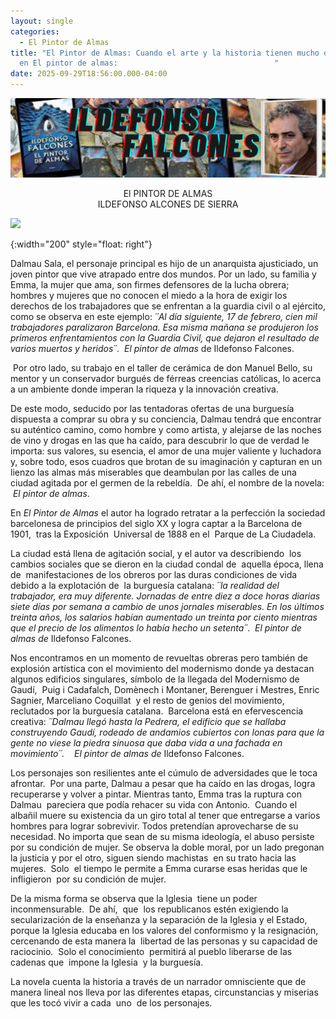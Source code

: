 ```yaml
---
layout: single
categories:
  - El Pintor de Almas
title: "El Pintor de Almas: Cuando el arte y la historia tienen mucho que contar
  en El pintor de almas:                                   "
date: 2025-09-29T18:56:00.000-04:00
---
```

![](/assets/img/banner-el-pintor-de-almas.png)

<center>El PINTOR DE ALMAS</center> 
<center>ILDEFONSO ALCONES DE SIERRA</center>

![](/assets/img/casa-milà-en-1911.png)

{:width="200" style="float: right"} 

Dalmau Sala, el personaje principal es hijo de un anarquista ajusticiado, un joven
pintor que vive atrapado entre dos mundos. Por un lado, su familia y Emma, la
mujer que ama, son firmes defensores de la lucha obrera; hombres y mujeres que
no conocen el miedo a la hora de exigir los derechos de los trabajadores que se
enfrentan a la guardia civil o al ejército, como se observa en este ejemplo:
*´´*Al día siguiente, 17 de febrero, cien mil trabajadores paralizaron Barcelona. Esa
misma mañana se produjeron los primeros enfrentamientos con la Guardia Civil,
que dejaron el resultado de varios muertos y heridos*´´*.  *El pintor de almas* de Ildefonso Falcones.

 Por otro lado, su trabajo en el taller de cerámica de don Manuel Bello, su mentor y un conservador burgués de férreas creencias católicas, lo acerca a un ambiente donde imperan la riqueza y la innovación creativa. 

De este modo, seducido por las tentadoras ofertas de una burguesía dispuesta a comprar
su obra y su conciencia, Dalmau tendrá que encontrar su auténtico camino, como
hombre y como artista, y alejarse de las noches de vino y drogas en las que ha
caído, para descubrir lo que de verdad le importa: sus valores, su esencia, el
amor de una mujer valiente y luchadora y, sobre todo, esos cuadros que brotan
de su imaginación y capturan en un lienzo las almas más miserables que
deambulan por las calles de una ciudad agitada por el germen de la rebeldía.  De ahí, el nombre de la novela:
 *El pintor de almas*. 


En *El Pintor de Almas* el autor ha logrado retratar a la perfección la sociedad barcelonesa de principios del siglo XX y logra captar a la Barcelona de  1901,  tras la Exposición  Universal de 1888 en el  Parque de La Ciudadela.


La ciudad está llena de agitación social, y el autor va describiendo  los cambios sociales que se dieron en la
ciudad condal de  aquella época, llena de  manifestaciones de los obreros por las duras
condiciones de vida  debido a la explotación de  la burguesía catalana:
*´´*la realidad del trabajador, era muy diferente. Jornadas de entre diez a
doce horas diarias siete días por semana a cambio de unos jornales miserables.
En los últimos treinta años, los salarios habían aumentado un treinta por
ciento mientras que el precio de los alimentos lo había hecho un setenta*´´*. 
 *El pintor de almas de* Ildefonso Falcones.


Nos encontramos en un momento de revueltas obreras pero también de explosión
artística con el movimiento del modernismo donde ya destacan algunos edificios
singulares, símbolo de la llegada del Modernismo de Gaudí,  Puig i Cadafalch, Domènech i Montaner,
Berenguer i Mestres, Enric Sagnier, Marceliano Coquillat  y el resto de genios del movimiento, reclutados
por la burguesía catalana.  Barcelona está en efervescencia creativa: *´´*Dalmau llegó hasta la Pedrera, el edificio que se hallaba construyendo Gaudí, rodeado de andamios cubiertos con lonas para que la gente no viese la piedra sinuosa que daba vida a una fachada en movimiento*´´.*    *El pintor de almas de* Ildefonso Falcones.






Los personajes son resilientes ante el cúmulo de adversidades que le toca afrontar.  Por una parte, Dalmau a pesar que ha caído en las drogas, logra recuperarse y volver a pintar. Mientras tanto, Emma tras la
ruptura con Dalmau  pareciera que podía rehacer su vida con Antonio.  Cuando el albañil
muere su existencia da un giro total al tener que entregarse a varios hombres
para lograr sobrevivir. Todos pretendían aprovecharse de su necesidad. No
importa que sean de su misma ideología, el abuso persiste por su condición de
mujer. Se observa la doble moral, por un lado pregonan la justicia y por el
otro, siguen siendo machistas  en su trato hacia las mujeres.  Solo  el tiempo le permite a Emma curarse esas
heridas que le infligieron  por su condición de mujer.

De la misma forma se observa que la Iglesia  tiene un poder inconmensurable.  De ahí,  que 
los republicanos estén exigiendo la secularización de la enseñanza y la separación de la Iglesia y el Estado, 
porque la Iglesia educaba en los valores del conformismo y la resignación, cercenando de esta manera la 
libertad de las personas y su capacidad de raciocinio.  Solo el conocimiento  permitirá al pueblo liberarse de las cadenas que  impone la Iglesia  y la burguesía.

La novela cuenta la historia a través de un narrador omnisciente que de manera lineal nos lleva por las diferentes etapas, circunstancias y miserias que les tocó vivir a cada  uno  de los personajes.
